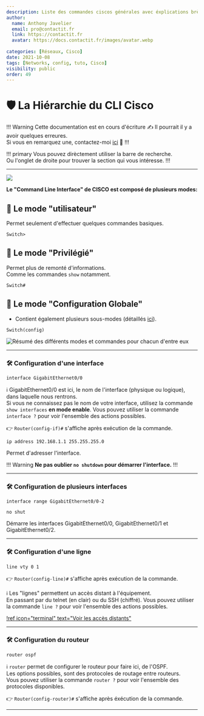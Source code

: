 ```yaml
---
description: Liste des commandes ciscos générales avec éxplications brèves.
author:
  name: Anthony Javelier
  email: pro@contactit.fr
  link: https://contactit.fr
  avatar: https://docs.contactit.fr/images/avatar.webp
  
categories: [Réseaux, Cisco]
date: 2021-10-08
tags: [Networks, config, tuto, Cisco]
visibility: public
order: 49
---
```


# :shield: La Hiérarchie du CLI Cisco

!!! Warning Cette documentation est en cours d'écriture :writing_hand:
Il pourrait il y a avoir quelques erreures.  
Si vous en remarquez une, contactez-moi [ici](mailto:pro@contactit.fr) :slightly_smiling_face:
!!!

!!! primary
Vous pouvez dirèctement utiliser la barre de recherche.  
Ou l'onglet de droite pour trouver la section qui vous intéresse.
!!!

---

![](/images/clihierarchie.png)

**Le "Command Line Interface" de CISCO est composé de plusieurs modes:** 

## :small_blue_diamond: Le mode "utilisateur"

Permet seulement d'effectuer quelques commandes basiques.

```
Switch>
```

## :small_blue_diamond: Le mode "Privilégié"

Permet plus de remonté d'informations.  
Comme les commandes `show` notamment.

```
Switch#
```

## :small_blue_diamond: Le mode "Configuration Globale"

- Contient également plusieurs sous-modes (détaillés [ici](#configuration-d-une-interface)).

```
Switch(config)
```

![Résumé des différents modes et commandes pour chacun d'entre eux](https://www.cisco.com/E-Learning/bulk/public/tac/cim/cib/using_cisco_ios_software/mod_pix/iostree.gif)  

---

### :hammer_and_wrench: Configuration d'une interface

``` Router(config)#
interface GigabitEthernet0/0
```

:information_source: GigabitEthernet0/0 est ici, le nom de l'interface (physique ou logique), dans laquelle nous rentrons.  
Si vous ne connaissez pas le nom de votre interface, utilisez la commande `show interfaces` **en mode enable**.
Vous pouvez utiliser la commande `interface ?` pour voir l'ensemble des actions possibles.

:point_right: `Router(config-if)#` s'affiche après exécution de la commande. 

``` Router(config-if)#
ip address 192.168.1.1 255.255.255.0
```

Permet d'adresser l'interface.

!!! Warning
**Ne pas oublier `no shutdown` pour démarrer l'interface.**
!!!

---

### :hammer_and_wrench: Configuration de plusieurs interfaces

``` Router(config)#
interface range GigabitEthernet0/0-2
```

``` Router(config-if)#
no shut
```

Démarre les interfaces GigabitEthernet0/0, GigabitEthernet0/1 et GigabitEthernet0/2.

---

### :hammer_and_wrench: Configuration d'une ligne

``` Router(config)#
line vty 0 1
```

:point_right: `Router(config-line)#` s'affiche après exécution de la commande.  

:information_source: Les "lignes" permettent un accès distant à l'équipement.  
En passant par du telnet (en clair) ou du SSH (chiffré).
Vous pouvez utiliser la commande `line ?` pour voir l'ensemble des actions possibles.

[!ref icon="terminal" text="Voir les accès distants"](acces.md)  

---

### :hammer_and_wrench: Configuration du routeur

``` Router(config-router)#
router ospf
```

:information_source: `router` permet de configurer le routeur pour faire ici, de l'OSPF.  
Les options possibles, sont des protocoles de routage entre routeurs.  
Vous pouvez utiliser la commande `router ?` pour voir l'ensemble des protocoles disponibles.

:point_right: `Router(config-router)#` s'affiche après éxécution de la commande.

----
